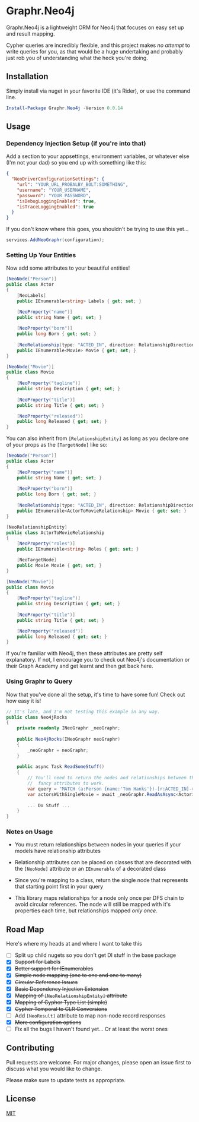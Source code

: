 # Graphr.Neo4j

Graphr.Neo4j is a lightweight ORM for Neo4j that focuses on easy set up and result
mapping.

Cypher queries are incredibly flexible, and this project makes _no attempt_
to write queries for you, as that would be a huge undertaking and probably just rob
you of understanding what the heck you're doing.

## Installation

Simply install via nuget in your favorite IDE (it's Rider), or use the command line.

```powershell
Install-Package Graphr.Neo4j -Version 0.0.14
```

## Usage

### Dependency Injection Setup (if you're into that)
Add a section to your appsettings, environment variables, or whatever else (I'm not
your dad) so you end up with something like this:
```json
{
  "NeoDriverConfigurationSettings": {
    "url": "YOUR_URL_PROBALBY_BOLT:SOMETHING",
    "username": "YOUR_USERNAME",
    "password": "YOUR_PASSWORD",
    "isDebugLoggingEnabled": true,
    "isTraceLoggingEnabled": true
  }
}
```
If you don't know where this goes, you shouldn't be trying to use this yet...
```c#
services.AddNeoGraphr(configuration);
```

### Setting Up Your Entities
Now add some attributes to your beautiful entities!
```c#
[NeoNode("Person")]
public class Actor 
{
    [NeoLabels]
    public IEnumerable<string> Labels { get; set; }

    [NeoProperty("name")]
    public string Name { get; set; }
    
    [NeoProperty("born")]
    public long Born { get; set; }
    
    [NeoRelationship(type: "ACTED_IN", direction: RelationshipDirection.Outgoing)]
    public IEnumerable<Movie> Movie { get; set; }
}

[NeoNode("Movie")]
public class Movie
{
    [NeoProperty("tagline")]
    public string Description { get; set; }
    
    [NeoProperty("title")]
    public string Title { get; set; }

    [NeoProperty("released")]
    public long Released { get; set; }
}
```
You can also inherit from `[RelationshipEntity]` as long as you declare one of your props as 
the `[TargetNode]` like so:
```c#
[NeoNode("Person")]
public class Actor 
{
    [NeoProperty("name")]
    public string Name { get; set; }
    
    [NeoProperty("born")]
    public long Born { get; set; }
    
    [NeoRelationship(type: "ACTED_IN", direction: RelationshipDirection.Outgoing)]
    public IEnumerable<ActorToMovieRelationship> Movie { get; set; }
}

[NeoRelationshipEntity]
public class ActorToMovieRelationship
{
    [NeoProperty("roles")]
    public IEnumerable<string> Roles { get; set; }

    [NeoTargetNode]
    public Movie Movie { get; set; }
}

[NeoNode("Movie")]
public class Movie
{
    [NeoProperty("tagline")]
    public string Description { get; set; }
    
    [NeoProperty("title")]
    public string Title { get; set; }

    [NeoProperty("released")]
    public long Released { get; set; }
}

```

If you're familiar with Neo4j, then these attributes are pretty self explanatory. If
not, I encourage you to check out Neo4j's documentation or their Graph Academy and
get learnt and then get back here.

### Using Graphr to Query
Now that you've done all the setup, it's time to have some fun! Check out how easy it
is! 

```c#
// It's late, and I'm not testing this example in any way.
public class Neo4jRocks
{
    private readonly INeoGraphr _neoGraphr;
    
    public Neo4jRocks(INeoGraphr neoGraphr)
    {
        _neoGraphr = neoGraphr;
    }
    
    public async Task ReadSomeStuff()
    {
        // You'll need to return the nodes and relationships between them for those
        //  fancy attributes to work.
        var query = "MATCH (a:Person {name:'Tom Hanks'})-[r:ACTED_IN]->(m:Movie) RETURN a, collect(r), collect(m)";
        var actorsWithSingleMovie = await _neoGraphr.ReadAsAsync<Actor>(query);
        
        ... Do Stuff ...
    }
}
```

### Notes on Usage

- You must return relationships between nodes in your queries if your models have 
  relationship attributes
  
- Relationship attributes can be placed on classes that are decorated with the 
  `[NeoNode]` attribute or an `IEnumerable` of a decorated class
  
- Since you're mapping to a class, return the single node that represents that starting
  point first in your query
  
- This library maps relationships for a node only once per DFS chain to avoid circular
  references. The node will still be mapped with it's properties each time, but
  relationships mapped _only once_.
  
## Road Map
Here's where my heads at and where I want to take this
- [ ] Split up child nugets so you don't get DI stuff in the base package
- [x] ~~Support for Labels~~
- [x] ~~Better support for IEnumerables~~
- [x] ~~Simple node mapping (one to one and one to many)~~
- [x] ~~Circular Reference Issues~~
- [x] ~~Basic Dependency Injection Extension~~
- [x] ~~Mapping of `[NeoRelationshipEntity]` attribute~~
- [x] ~~Mapping of Cypher Type List (simple)~~
- [x] ~~Cypher Temporal to CLR Conversions~~
- [ ] Add `[NeoResult]` attribute to map non-node record responses
- [x] ~~More configuration options~~
- [ ] Fix all the bugs I haven't found yet... Or at least the worst ones

## Contributing
Pull requests are welcome. For major changes, please open an issue first to discuss what you would like to change.

Please make sure to update tests as appropriate.

## License
[MIT](https://choosealicense.com/licenses/mit/)
